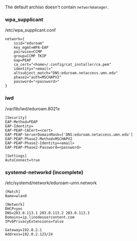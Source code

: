 The default archiso doesn't contain `networkmanager`.

[//]: # (wpa_supplicant and iwd configs generated by eduroam cat)

### wpa_supplicant
/etc/wpa_supplicant.conf
``` 
network={
    ssid="eduroam"
    key_mgmt=WPA-EAP
    pairwise=CCMP
    group=CCMP TKIP
    eap=PEAP
    ca_cert="<home>/.config/cat_installer/ca.pem"
    identity="<email>"
    altsubject_match="DNS:eduroam.netaccess.umn.edu"
    phase2="auth=MSCHAPV2"
	password="<password>"
}
```

### iwd
/var/lib/iwd/eduroam.8021x
```
[Security]
EAP-Method=PEAP
EAP-Identity=
EAP-PEAP-CACert=<cert>
EAP-PEAP-ServerDomainMask=['DNS:eduroam.netaccess.umn.edu']
EAP-PEAP-Phase2-Method=MSCHAPV2
EAP-PEAP-Phase2-Identity=<email>
EAP-PEAP-Phase2-Password=<password>

[Settings]
AutoConnect=true
```

### systemd-networkd  (incomplete)
/etc/systemd/network/eduroam-umn.network
```
[Match]
Name=wlan0

[Network]
DHCP=yes
DNS=203.0.113.1 203.0.113.2 203.0.113.3
Domains=ip.linodeusercontent.com
IPv6PrivacyExtensions=false

Gateway=192.0.2.1
Address=192.0.2.123/24
```
